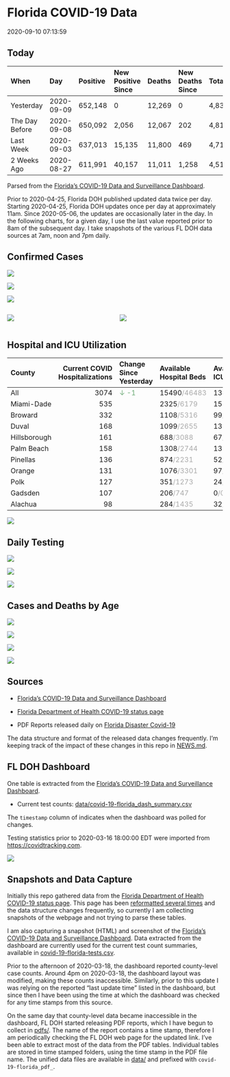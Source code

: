 Florida COVID-19 Data
================
2020-09-10 07:13:59

## Today

| When           | Day        | Positive | New Positive Since | Deaths | New Deaths Since | Total     |
| :------------- | :--------- | :------- | :----------------- | :----- | :--------------- | :-------- |
| Yesterday      | 2020-09-09 | 652,148  | 0                  | 12,269 | 0                | 4,831,248 |
| The Day Before | 2020-09-08 | 650,092  | 2,056              | 12,067 | 202              | 4,816,873 |
| Last Week      | 2020-09-03 | 637,013  | 15,135             | 11,800 | 469              | 4,717,696 |
| 2 Weeks Ago    | 2020-08-27 | 611,991  | 40,157             | 11,011 | 1,258            | 4,517,364 |

Parsed from the [Florida’s COVID-19 Data and Surveillance
Dashboard](https://fdoh.maps.arcgis.com/apps/opsdashboard/index.html#/8d0de33f260d444c852a615dc7837c86).

Prior to 2020-04-25, Florida DOH published updated data twice per day.
Starting 2020-04-25, Florida DOH updates once per day at approximately
11am. Since 2020-05-06, the updates are occasionally later in the day.
In the following charts, for a given day, I use the last value reported
prior to 8am of the subsequent day. I take snapshots of the various FL
DOH data sources at 7am, noon and 7pm daily.

## Confirmed Cases

![](plots/covid-19-florida-daily-test-changes.png)

![](plots/covid-19-florida-deaths-by-day.png)

![](plots/covid-19-florida-county-top-6.png)

<div class="columns">

<div class="column is-full-mobile">

![](plots/covid-19-florida-testing.png)

</div>

<div class="column is-full-mobile">

![](plots/covid-19-florida-total-positive.png)

</div>

</div>

## Hospital and ICU Utilization

| County       | Current COVID Hospitalizations | Change Since Yesterday                   | Available Hospital Beds                      | Available ICU Beds                         |
| :----------- | -----------------------------: | :--------------------------------------- | :------------------------------------------- | :----------------------------------------- |
| All          |                           3074 | <span style="color: #6BAA75">↓ -1</span> | 15490<span style="color: #aaa">/46483</span> | 1345<span style="color: #aaa">/4612</span> |
| Miami-Dade   |                            535 |                                          | 2325<span style="color: #aaa">/6179</span>   | 158<span style="color: #aaa">/771</span>   |
| Broward      |                            332 |                                          | 1108<span style="color: #aaa">/5316</span>   | 99<span style="color: #aaa">/371</span>    |
| Duval        |                            168 |                                          | 1099<span style="color: #aaa">/2655</span>   | 132<span style="color: #aaa">/305</span>   |
| Hillsborough |                            161 |                                          | 688<span style="color: #aaa">/3088</span>    | 67<span style="color: #aaa">/306</span>    |
| Palm Beach   |                            158 |                                          | 1308<span style="color: #aaa">/2744</span>   | 131<span style="color: #aaa">/269</span>   |
| Pinellas     |                            136 |                                          | 874<span style="color: #aaa">/2231</span>    | 52<span style="color: #aaa">/249</span>    |
| Orange       |                            131 |                                          | 1076<span style="color: #aaa">/3301</span>   | 97<span style="color: #aaa">/275</span>    |
| Polk         |                            127 |                                          | 351<span style="color: #aaa">/1273</span>    | 24<span style="color: #aaa">/118</span>    |
| Gadsden      |                            107 |                                          | 206<span style="color: #aaa">/747</span>     | 0<span style="color: #aaa">/0</span>       |
| Alachua      |                             98 |                                          | 284<span style="color: #aaa">/1435</span>    | 32<span style="color: #aaa">/276</span>    |

![](plots/covid-19-florida-icu-usage.png)

## Daily Testing

![](plots/covid-19-florida-tests-per-case.png)

<!-- ![](plots/covid-19-florida-change-new-cases.png) -->

![](plots/covid-19-florida-tests-percent-positive.png)

![](plots/covid-19-florida-test-and-case-growth.png)

## Cases and Deaths by Age

![](plots/covid-19-florida-weekly-events-by-age.png)

![](plots/covid-19-florida-age.png)

![](plots/covid-19-florida-age-deaths.png)

![](plots/covid-19-florida-age-sex.png)

## Sources

  - [Florida’s COVID-19 Data and Surveillance
    Dashboard](https://fdoh.maps.arcgis.com/apps/opsdashboard/index.html#/8d0de33f260d444c852a615dc7837c86)

  - [Florida Department of Health COVID-19 status
    page](http://www.floridahealth.gov/diseases-and-conditions/COVID-19/)

  - PDF Reports released daily on [Florida Disaster
    Covid-19](http://www.floridahealth.gov/diseases-and-conditions/COVID-19/)

The data structure and format of the released data changes frequently.
I’m keeping track of the impact of these changes in this repo in
[NEWS.md](NEWS.md).

## FL DOH Dashboard

One table is extracted from the [Florida’s COVID-19 Data and
Surveillance
Dashboard](https://fdoh.maps.arcgis.com/apps/opsdashboard/index.html#/8d0de33f260d444c852a615dc7837c86).

  - Current test counts:
    [data/covid-19-florida\_dash\_summary.csv](data/covid-19-florida_dash_summary.csv)

The `timestamp` column of indicates when the dashboard was polled for
changes.

Testing statistics prior to 2020-03-16 18:00:00 EDT were imported from
<https://covidtracking.com>.

![](screenshots/fodh_maps_arcgis_com__apps__opsdashboard.png)

## Snapshots and Data Capture

Initially this repo gathered data from the [Florida Department of Health
COVID-19 status
page](http://www.floridahealth.gov/diseases-and-conditions/COVID-19/).
This page has been [reformatted several
times](screenshots/floridahealth_gov__diseases-and-conditions__COVID-19.png)
and the data structure changes frequently, so currently I am collecting
snapshots of the webpage and not trying to parse these tables.

I am also capturing a snapshot (HTML) and screenshot of the [Florida’s
COVID-19 Data and Surveillance
Dashboard](https://fdoh.maps.arcgis.com/apps/opsdashboard/index.html#/8d0de33f260d444c852a615dc7837c86).
Data extracted from the dashboard are currently used for the current
test count summaries, available in
[covid-19-florida-tests.csv](covid-19-florida-tests.csv).

Prior to the afternoon of 2020-03-18, the dashboard reported
county-level case counts. Around 4pm on 2020-03-18, the dashboard layout
was modified, making these counts inaccessible. Similarly, prior to this
update I was relying on the reported “last update time” listed in the
dashboard, but since then I have been using the time at which the
dashboard was checked for any time stamps from this source.

On the same day that county-level data became inaccessible in the
dashboard, FL DOH started releasing PDF reports, which I have begun to
collect in [pdfs/](pdfs/). The name of the report contains a time stamp,
therefore I am periodically checking the FL DOH web page for the updated
link. I’ve been able to extract most of the data from the PDF tables.
Individual tables are stored in time stamped folders, using the time
stamp in the PDF file name. The unified data files are available in
[data/](data/) and prefixed with `covid-19-florida_pdf_`.
